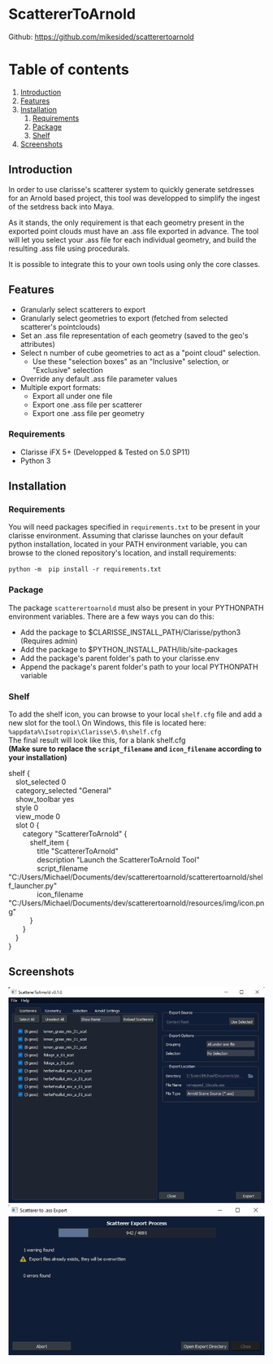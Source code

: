 # ScattererToArnold

Github: https://github.com/mikesided/scatterertoarnold

# Table of contents
1. [Introduction](#introduction)
2. [Features](#features)
3. [Installation](#installation)
    1. [Requirements](#requirements)
    1. [Package](#package)
    1. [Shelf](#shelf)
4. [Screenshots](#screenshots)

## Introduction <a name="introduction"></a>
In order to use clarisse's scatterer system to quickly generate setdresses for an Arnold based project, this tool was developped to simplify the ingest of the setdress back into Maya.

As it stands, the only requirement is that each geometry present in the exported point clouds must have an .ass file exported in advance. The tool will let you select your .ass file for each individual geometry, and build the resulting .ass file using procedurals.

It is possible to integrate this to your own tools using only the core classes.

## Features <a name="features"></a>
- Granularly select scatterers to export
- Granularly select geometries to export (fetched from selected scatterer's pointclouds)
- Set an .ass file representation of each geometry (saved to the geo's attributes)
- Select n number of cube geometries to act as a "point cloud" selection.
	- Use these "selection boxes" as an "Inclusive" selection, or "Exclusive" selection
- Override any default .ass file parameter values
- Multiple export formats:
	- Export all under one file
	- Export one .ass file per scatterer
	- Export one .ass file per geometry


### Requirements
- Clarisse iFX 5+ (Developped & Tested on 5.0 SP11)
- Python 3


## Installation <a name="installation"></a>

### Requirements <a name="requirements"></a>
You will need packages specified in `requirements.txt` to be present in your clarisse environment. Assuming that clarisse launches on your default python installation, located in your PATH environment variable, you can browse to the cloned repository's location, and install requirements:

`python -m  pip install -r requirements.txt`

### Package <a name="package"></a>
The package `scatterertoarnold` must also be present in your PYTHONPATH environment variables. There are a few ways you can do this:
- Add the package to $CLARISSE_INSTALL_PATH/Clarisse/python3 (Requires admin)
- Add the package to $PYTHON_INSTALL_PATH/lib/site-packages
- Add the package's parent folder's path to your clarisse.env
- Append the package's parent folder's path to your local PYTHONPATH variable

### Shelf <a name="shelf"></a>
To add the shelf icon, you can browse to your local `shelf.cfg` file and add a new slot for the tool.\ 
On Windows, this file is located here: `%appdata%\Isotropix\Clarisse\5.0\shelf.cfg`\
The final result will look like this, for a blank shelf.cfg\
__(Make sure to replace the `script_filename` and `icon_filename` according to your installation)__

shelf {\
&emsp;slot_selected 0\
&emsp;category_selected "General"\
&emsp;show_toolbar yes\
&emsp;style 0\
&emsp;view_mode 0\
&emsp;slot 0 {\
&emsp;&emsp;category "ScattererToArnold" {\
&emsp;&emsp;&emsp;shelf_item {\
&emsp;&emsp;&emsp;&emsp;title "ScattererToArnold"\
&emsp;&emsp;&emsp;&emsp;description "Launch the ScattererToArnold Tool"\
&emsp;&emsp;&emsp;&emsp;script_filename "C:/Users/Michael/Documents/dev/scatterertoarnold/scatterertoarnold/shelf_launcher.py"\
&emsp;&emsp;&emsp;&emsp;icon_filename "C:/Users/Michael/Documents/dev/scatterertoarnold/resources/img/icon.png"\
&emsp;&emsp;&emsp;}\
&emsp;&emsp;}\
&emsp;}\
}


## Screenshots <a name="screenshots"></a>
![Main Tool View](https://github.com/mikesided/scatterertoarnold/blob/main/resources/img/tool_main_view.png)
![Export Process View](https://github.com/mikesided/scatterertoarnold/blob/main/resources/img/tool_export_process.png)


